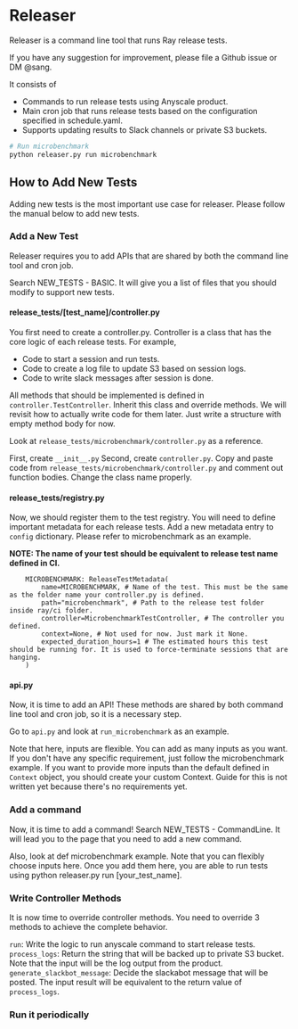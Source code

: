# Releaser
Releaser is a command line tool that runs Ray release tests.

If you have any suggestion for improvement, please file a Github issue or DM @sang.

It consists of
- Commands to run release tests using Anyscale product.
- Main cron job that runs release tests based on the configuration specified in schedule.yaml.
- Supports updating results to Slack channels or private S3 buckets.

```bash
# Run microbenchmark
python releaser.py run microbenchmark
```

## How to Add New Tests
Adding new tests is the most important use case for releaser. Please follow the manual below to add new tests.

### Add a New Test
Releaser requires you to add APIs that are shared by both the command line tool and cron job.

Search NEW_TESTS - BASIC. It will give you a list of files that you should modify to support new tests.

#### release_tests/[test_name]/controller.py
You first need to create a controller.py. Controller is a class that has the core logic of each release tests. For example,

- Code to start a session and run tests.
- Code to create a log file to update S3 based on session logs.
- Code to write slack messages after session is done.

All methods that should be implemented is defined in `controller.TestController`. Inherit this class and override methods.
We will revisit how to actually write code for them later. Just write a structure with empty method body for now.

Look at `release_tests/microbenchmark/controller.py` as a reference.

First, create `__init__.py`
Second, create `controller.py`. Copy and paste code from `release_tests/microbenchmark/controller.py` and comment out function bodies.
Change the class name properly.

#### release_tests/registry.py
Now, we should register them to the test registry. You will need to define important metadata for each release tests.
Add a new metadata entry to `config` dictionary. Please refer to microbenchmark as an example.

__NOTE: The name of your test should be equivalent to release test name defined in CI.__

```python3
    MICROBENCHMARK: ReleaseTestMetadata(
        name=MICROBENCHMARK, # Name of the test. This must be the same as the folder name your controller.py is defined.
        path="microbenchmark", # Path to the release test folder inside ray/ci folder.
        controller=MicrobenchmarkTestController, # The controller you defined.
        context=None, # Not used for now. Just mark it None.
        expected_duration_hours=1 # The estimated hours this test should be running for. It is used to force-terminate sessions that are hanging.
    )
```

#### api.py
Now, it is time to add an API! These methods are shared by both command line tool and cron job, so it is a necessary step. 

Go to `api.py` and look at `run_microbenchmark` as an example. 

Note that here, inputs are flexible. You can add as many inputs as you want. If you don't have any specific requirement, just follow the microbenchmark example. If you want to provide more inputs than the default defined in `Context` object, you should create your custom Context. Guide for this is not written yet because there's no requirements yet.

### Add a command
Now, it is time to add a command! Search NEW_TESTS - CommandLine. It will lead you to the page that you need to add a new command.

Also, look at def microbenchmark example. Note that you can flexibly choose inputs here. Once you add them here, you are able to run tests using python releaser.py run [your_test_name].


### Write Controller Methods
It is now time to override controller methods. You need to override 3 methods to achieve the complete behavior.

`run`: Write the logic to run anyscale command to start release tests.
`process_logs`: Return the string that will be backed up to private S3 bucket. Note that the input will be the log output from the product.
`generate_slackbot_message`: Decide the slackabot message that will be posted. The input result will be equivalent to the return value of `process_logs`.


### Run it periodically
